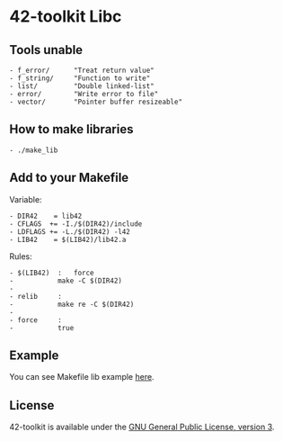 42-toolkit	Libc
==========

## Tools unable

    - f_error/		"Treat return value"
    - f_string/		"Function to write"
    - list/			"Double linked-list"
    - error/		"Write error to file"
	- vector/		"Pointer buffer resizeable"

## How to make libraries

    - ./make_lib

## Add to your Makefile

Variable:

	- DIR42    = lib42
	- CFLAGS  += -I./$(DIR42)/include
	- LDFLAGS += -L./$(DIR42) -l42
	- LIB42    = $(LIB42)/lib42.a

Rules:

	- $(LIB42)	:	force
	-  			make -C $(DIR42)
    -
	- relib		:
	- 			make re -C $(DIR42)
    -
	- force		:
	- 			true

## Example

You can see Makefile lib example [here](https://github.com/QuentinPerez/42-toolkit/tree/master/examples/libc/list/Makefile).

## License

42-toolkit is available under the [GNU General Public License, version 3](LICENSE).
